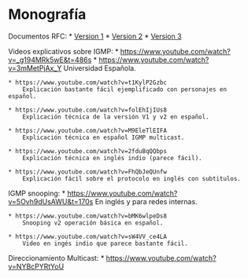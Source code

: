 # Monografía

Documentos RFC:
	* [Version 1](https://tools.ietf.org/html/rfc1112)
	* [Version 2](https://tools.ietf.org/html/rfc2236)
	* [Version 3](https://tools.ietf.org/html/rfc3376)

Videos explicativos sobre IGMP:
	* https://www.youtube.com/watch?v=_g194MRk5wE&t=486s
	* https://www.youtube.com/watch?v=3mMetPjAx_Y
		Universidad Española.

	* https://www.youtube.com/watch?v=t1KylP2Gzbc
		Explicación bastante fácil ejemplificado con personajes en español.

	* https://www.youtube.com/watch?v=folEhIjIUs8
		Explicación técnica de la versión V1 y v2 en español.

	* https://www.youtube.com/watch?v=M9EleTlEIFA
		Explicación técnica en español IGMP multicast.

	* https://www.youtube.com/watch?v=2fduBqQQbps
		Explicación técnica en inglés indio (parece fácil).

	* https://www.youtube.com/watch?v=FhQbJeQUnfw
		Explicación fácil sobre el protocolo en inglés con subtitulos.

IGMP snooping:
	* https://www.youtube.com/watch?v=5Ovh9dUsAWU&t=170s
		En inglés y para redes internas.

	* https://www.youtube.com/watch?v=bMK6wlpeDs8
		Snooping v2 operación básica en español.

	* https://www.youtube.com/watch?v=sW4VV_ce4LA
		Video en ingés indio que parece bastante fácil.


Direccionamiento Multicast:
	* https://www.youtube.com/watch?v=NYBcPYRtYoU
